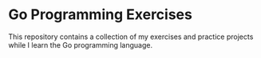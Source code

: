 # Go Programming Exercises

This repository contains a collection of my exercises and practice projects while I learn the Go programming language.
